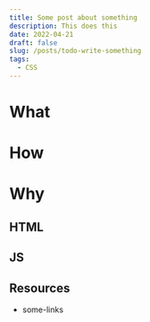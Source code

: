 ```yaml
---
title: Some post about something
description: This does this
date: 2022-04-21
draft: false
slug: /posts/todo-write-something
tags:
  - CSS
---
```


# What

# How

# Why

## HTML

## JS

## Resources

- some-links
